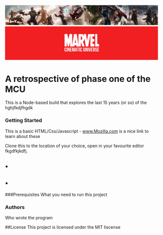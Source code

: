 ![All About the Marvel Universe](marvel_banner.png "some text")

<!-- Some flavor image to add context, personality -->

# A retrospective of phase one of the MCU
<!-- A title in Header -->

This is a Node-based build that explores the last 15 years (or so) of the hghjfkdjfhgdk

### Getting Started
This is a basic HTML/Css/Javascript - www.Mozilla.com is a nice link to learn about these

Clone this to the location of your choice, open in your favourite editor fkgdfkjkdfj.


## •
<!-- Description of your program to tell other developers what your program is about
Instructions 
How to run it how does it work - under another heading -->
## •

###Prerequisites
What you need to run this project

### Authors
Who wrote the program

##License
This project is licensed under the MIT liscense
<!-- Always add this because Git hub puts it in the public domain. -->
